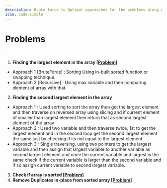 ```yaml
---
description: Brute force to Optimal approaches for the problems along with code ....
icon: code-simple
---
```


# Problems

.

1. **Finding the largest element in the array \[**[**Problem**](https://www.geeksforgeeks.org/problems/largest-element-in-array4009/0)**]**

* Approach 1 \[BruteForce] : Sorting Using in-built sorted function or swapping technique. &#x20;
* Approach 2 \[Recursive] : Using max variable and then comparing element of array with that.

2. **Finding the second largest element in the array**&#x20;

* Approach 1 : Used sorting to sort the array then get the largest element and then traverse on reversed array using slicing and if current element of smaller than largest element then return that as second largest element of the array&#x20;
* Approach 2 : Used two variable and then traverse twice, 1st to get the largest element and in the second loop get the second largest element the same just by checking if its not equal to the largest element&#x20;
* Approach 3 : Single traversing, using two pointers to get the largest variable and then assign that largest variable to another variable as second largest element and once the current variable and largest is the same check if the current variable is larger than the second variable and if so assign current variable to second largest variable.&#x20;

3. **Check if array is sorted  \[**[**Problem**](https://takeuforward.org/data-structure/check-if-an-array-is-sorted/)**]**
4. **Remove Duplicates in-place from sorted array \[**[**Problem**](https://takeuforward.org/data-structure/remove-duplicates-in-place-from-sorted-array/)**]**
